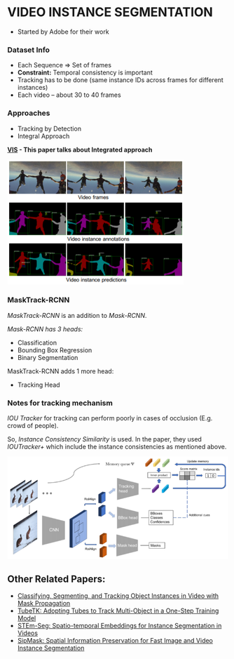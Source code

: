 # VIDEO INSTANCE SEGMENTATION

* Started by Adobe for their work 

### Dataset Info 
* Each Sequence => Set of frames 
* **Constraint:** Temporal consistency is important 
* Tracking has to be done (same instance IDs across frames for different instances) 
* Each video – about 30 to 40 frames 

### Approaches 
* Tracking by Detection 
* Integral Approach 

**[VIS](https://arxiv.org/pdf/1905.04804.pdf) - This paper talks about Integrated approach**

![assets/img1.png](assets/img1.png)

### MaskTrack-RCNN
_MaskTrack-RCNN_ is an addition to _Mask-RCNN_.

_Mask-RCNN has 3 heads:_ 
* Classification 
* Bounding Box Regression 
* Binary Segmentation 

MaskTrack-RCNN adds 1 more head: 
* Tracking Head 

### Notes for tracking mechanism
_IOU Tracker_ for tracking can perform poorly in cases of occlusion (E.g. crowd of people). 

So, _Instance Consistency Similarity_ is used.
In the paper, they used _IOUTracker+_ which include the instance consistencies as mentioned above. 

![assets/img2.png](assets/img2.png)

 
## Other Related Papers:
* [Classifying, Segmenting, and Tracking Object Instances in Video with Mask Propagation](https://arxiv.org/pdf/1912.04573.pdf) 
* [TubeTK: Adopting Tubes to Track Multi-Object in a One-Step Training Model](https://arxiv.org/pdf/2006.05683.pdf) 
* [STEm-Seg: Spatio-temporal Embeddings for Instance Segmentation in Videos](https://arxiv.org/pdf/2003.08429.pdf) 
* [SipMask: Spatial Information Preservation for Fast Image and Video Instance Segmentation](https://arxiv.org/pdf/2007.14772.pdf)
